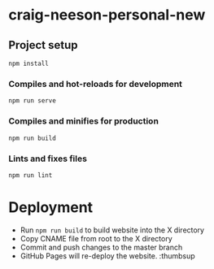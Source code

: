 # craig-neeson-personal-new

## Project setup
```
npm install
```

### Compiles and hot-reloads for development
```
npm run serve
```

### Compiles and minifies for production
```
npm run build
```

### Lints and fixes files
```
npm run lint
```

# Deployment
- Run `npm run build` to build website into the X directory
- Copy CNAME file from root to the X directory
- Commit and push changes to the master branch
- GitHub Pages will re-deploy the website. :thumbsup